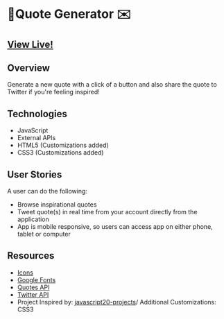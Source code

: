 
#  💭Quote Generator ✉️


## [View Live!](https://apang20.github.io/quote-generator/)



## Overview
Generate a new quote with a click of a button and also share the quote to Twitter if you're feeling inspired!



## Technologies 
- JavaScript  
- External APIs
- HTML5 (Customizations added)
- CSS3 (Customizations added)




## User Stories
A user can do the following: 
- Browse inspirational quotes
- Tweet quote(s) in real time from your account directly from the application
- App is mobile responsive, so users can access app on either phone, tablet or computer



## Resources
- [Icons](https://fontawesome.com/)
- [Google Fonts](https://fonts.google.com/)
- [Quotes API](https://type.fit/api/quotes)
- [Twitter API](https://twitter.com/intent/tweet) 
- Project Inspired by: [javascript20-projects](https://github.com/zero-to-mastery/javascript20-projects)/ Additional Customizations: CSS3
